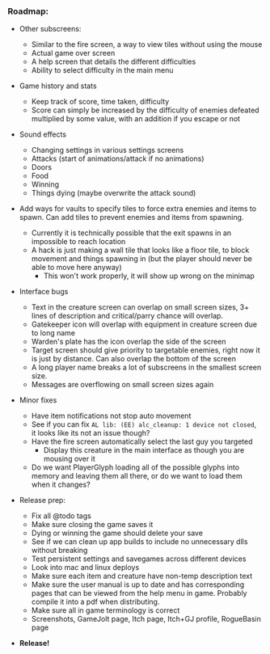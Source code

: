 ### **Roadmap:**
 * Other subscreens:
    * Similar to the fire screen, a way to view tiles without using the mouse
    * Actual game over screen
    * A help screen that details the different difficulties
    * Ability to select difficulty in the main menu

 * Game history and stats
    * Keep track of score, time taken, difficulty
    * Score can simply be increased by the difficulty of enemies defeated multiplied by some value, with an addition if you escape or not

 * Sound effects
    * Changing settings in various settings screens
    * Attacks (start of animations/attack if no animations)
    * Doors
    * Food
    * Winning
    * Things dying (maybe overwrite the attack sound)

 * Add ways for vaults to specify tiles to force extra enemies and items to spawn. Can add tiles to prevent enemies and items from spawning.
   * Currently it is technically possible that the exit spawns in an impossible to reach location
   * A hack is just making a wall tile that looks like a floor tile, to block movement and things spawning in (but the player should never be able to move here anyway)
     * This won't work properly, it will show up wrong on the minimap

 * Interface bugs
   * Text in the creature screen can overlap on small screen sizes, 3+ lines of description and critical/parry chance will overlap.
   * Gatekeeper icon will overlap with equipment in creature screen due to long name
   * Warden's plate has the icon overlap the side of the screen
   * Target screen should give priority to targetable enemies, right now it is just by distance. Can also overlap the bottom of the screen
   * A long player name breaks a lot of subscreens in the smallest screen size.
   * Messages are overflowing on small screen sizes again

 * Minor fixes
   * Have item notifications not stop auto movement
   * See if you can fix `AL lib: (EE) alc_cleanup: 1 device not closed`, it looks like its not an issue though?
   * Have the fire screen automatically select the last guy you targeted
     * Display this creature in the main interface as though you are mousing over it
   * Do we want PlayerGlyph loading all of the possible glyphs into memory and leaving them all there, or do we want to load them when it changes?

 * Release prep:
   * Fix all @todo tags
   * Make sure closing the game saves it
   * Dying or winning the game should delete your save
   * See if we can clean up app builds to include no unnecessary dlls without breaking
   * Test persistent settings and savegames across different devices
   * Look into mac and linux deploys
   * Make sure each item and creature have non-temp description text
   * Make sure the user manual is up to date and has corresponding pages that can be viewed from the help menu in game. Probably compile it into a pdf when distributing.
   * Make sure all in game terminology is correct
   * Screenshots, GameJolt page, Itch page, Itch+GJ profile, RogueBasin page

 * **Release!**
